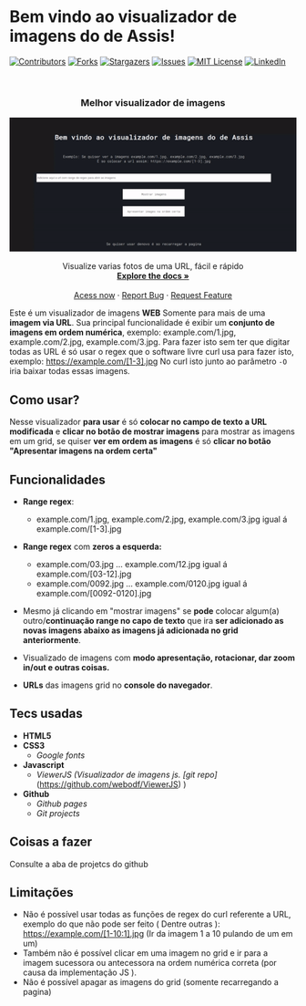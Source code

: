# Bem vindo ao visualizador de imagens do de Assis!
[![Contributors][contributors-shield]][contributors-url]
[![Forks][forks-shield]][forks-url]
[![Stargazers][stars-shield]][stars-url]
[![Issues][issues-shield]][issues-url]
[![MIT License][license-shield]][license-url]
[![LinkedIn][linkedin-shield]][linkedin-url]



<br />
  <h3 align="center">Melhor visualizador de imagens</h3>
<p align="center">
  <a href="https://diassisfilho.github.io/visualizador-de-imagens/">
    <img src="screenshots/usagem-basica.gif" alt="Exemplo de uso">
  </a>

  <p align="center">
    Visualize varias fotos de uma URL, fácil e rápido
    <br />
    <a href="https://github.com/Diassisfilho/visualizador-de-imagens"><strong>Explore the docs »</strong></a>
    <br />
    <br />
    <a href="https://diassisfilho.github.io/visualizador-de-imagens/">Acess now</a>
    ·
    <a href="https://github.com/Diassisfilho/visualizador-de-imagens/issues">Report Bug</a>
    ·
    <a href="https://github.com/Diassisfilho/visualizador-de-imagens/issues">Request Feature</a>
  </p>
</p>

Este é um visualizador de imagens **WEB** Somente para mais de uma **imagem via URL**. Sua principal funcionalidade é exibir um **conjunto de imagens em ordem numérica**, exemplo:
example.com/1.jpg, example.com/2.jpg, example.com/3.jpg.
Para fazer isto sem ter que digitar todas as URL é só usar o regex que o software livre curl usa para fazer isto, exemplo:
https://example.com/[1-3].jpg
No curl isto junto ao parâmetro `-O` iria baixar todas essas imagens.
## Como usar?
Nesse visualizador **para usar** é só **colocar no campo de texto a URL modificada** e **clicar no botão de mostrar imagens** para mostrar as imagens em um grid, se quiser **ver em ordem as imagens** é só **clicar no botão "Apresentar imagens na ordem certa"**


## Funcionalidades
- **Range regex**:
	- example.com/1.jpg, example.com/2.jpg, example.com/3.jpg igual á  example.com/[1-3].jpg
- **Range regex** com **zeros a esquerda:**
	- example.com/03.jpg ... example.com/12.jpg igual á example.com/[03-12].jpg
	- example.com/0092.jpg ... example.com/0120.jpg igual á  example.com/[0092-0120].jpg
- Mesmo já clicando em "mostrar imagens" se **pode** colocar algum(a) outro/**continuação range no capo de texto** que ira **ser adicionado as novas imagens  abaixo as imagens já adicionada no grid anteriormente**.

- Visualizado de imagens com **modo apresentação, rotacionar, dar zoom in/out e outras coisas.**

- **URLs** das imagens grid no **console do navegador**.

## Tecs usadas

 - **HTML5**
 - **CSS3**
	 - *Google fonts*
- **Javascript**
	- *ViewerJS (Visualizador de imagens js. [git repo]*(https://github.com/webodf/ViewerJS) )
- **Github**
	- *Github pages*
	- *Git projects*


## Coisas a fazer
Consulte a aba de projetcs do github


## Limitações	

- Não é possível usar todas as funções de regex do curl referente a URL, exemplo do que não pode ser feito ( Dentre outras ):
https://example.com/[1-10:1].jpg  (Ir da imagem 1 a 10 pulando de um em um)
- Também não é possível clicar em uma imagem no grid e ir para a imagem sucessora ou antecessora na ordem numérica correta (por causa da implementação JS ).
- Não é possível apagar as imagens do grid (somente recarregando a pagina)

[contributors-shield]: https://img.shields.io/github/contributors/diassisfilho/visualizador-de-imagens.svg?style=for-the-badge
[contributors-url]: https://github.com/diassisfilho/visualizador-de-imagens/graphs/contributors
[forks-shield]: https://img.shields.io/github/forks/diassisfilho/visualizador-de-imagens.svg?style=for-the-badge
[forks-url]: https://github.com/diassisfilho/visualizador-de-imagens/network/members
[stars-shield]: https://img.shields.io/github/stars/diassisfilho/visualizador-de-imagens.svg?style=for-the-badge
[stars-url]: https://github.com/diassisfilho/visualizador-de-imagens/stargazers
[issues-shield]: https://img.shields.io/github/issues/diassisfilho/visualizador-de-imagens.svg?style=for-the-badge
[issues-url]: https://github.com/diassisfilho/visualizador-de-imagens/issues
[license-shield]: https://img.shields.io/github/license/diassisfilho/visualizador-de-imagens.svg?style=for-the-badge
[license-url]: https://github.com/diassisfilho/visualizador-de-imagens/blob/master/LICENSE.txt
[linkedin-shield]: https://img.shields.io/badge/-LinkedIn-black.svg?style=for-the-badge&logo=linkedin&colorB=555
[linkedin-url]: https://www.linkedin.com/in/de-assis-filho-88ba651a3
